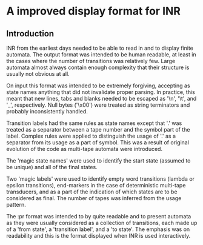 # A improved display format for INR

## Introduction

INR from the earliest days needed to be able to read in and to display
finite automata.
The output format was intended to be human readable, at least in the
cases where the number of transitions was relatively few.
Large automata almost always contain enough complexity that their structure
is usually not obvious at all.

On input this format was intended to be extremely forgiving, accepting as
state names anything that did not invalidate proper parsing.
In practice, this meant that new lines, tabs and blanks needed to be escaped
as '\n', '\t', and '\_', respectively.
Null bytes ('\x00') were treated as string terminators and probably
inconsistently handled.

Transition labels had the same rules as state names except that '.' was
treated as a separator between a tape number and the symbol part of the
label.
Complex rules were applied to distinguish the usage of '.' as a separator
from its usage as a part of symbol.
This was a result of original evolution of the code as multi-tape automata
were introduced.

The 'magic state names' were used to identify the start state (assumed to
be unique) and all of the final states.

Two 'magic labels' were used to identify empty word transitions (lambda or
epsilon transitions), end-markers in the case of deterministic multi-tape
transducers, and as a part of the indication of which states are to be
considered as final.
The number of tapes was inferred from the usage pattern.

The :pr format was intended to by quite readable and to present automata
as they were usually considered as a collection of transitions,
each made up of a 'from state', a 'transition label', and a 'to state'.
The emphasis was on readability and this is the format displayed when INR
is used interactively.
